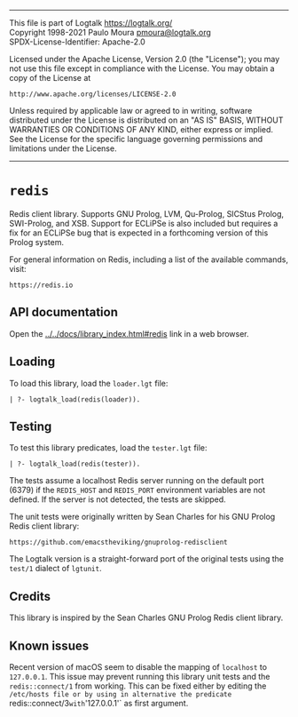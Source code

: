 ________________________________________________________________________

This file is part of Logtalk <https://logtalk.org/>  
Copyright 1998-2021 Paulo Moura <pmoura@logtalk.org>  
SPDX-License-Identifier: Apache-2.0

Licensed under the Apache License, Version 2.0 (the "License");
you may not use this file except in compliance with the License.
You may obtain a copy of the License at

    http://www.apache.org/licenses/LICENSE-2.0

Unless required by applicable law or agreed to in writing, software
distributed under the License is distributed on an "AS IS" BASIS,
WITHOUT WARRANTIES OR CONDITIONS OF ANY KIND, either express or implied.
See the License for the specific language governing permissions and
limitations under the License.
________________________________________________________________________


`redis`
=======

Redis client library. Supports GNU Prolog, LVM, Qu-Prolog, SICStus Prolog,
SWI-Prolog, and XSB. Support for ECLiPSe is also included but requires
a fix for an ECLiPSe bug that is expected in a forthcoming version of
this Prolog system.

For general information on Redis, including a list of the available
commands, visit:

	https://redis.io


API documentation
-----------------

Open the [../../docs/library_index.html#redis](../../docs/library_index.html#redis)
link in a web browser.


Loading
-------

To load this library, load the `loader.lgt` file:

	| ?- logtalk_load(redis(loader)).


Testing
-------

To test this library predicates, load the `tester.lgt` file:

	| ?- logtalk_load(redis(tester)).

The tests assume a localhost Redis server running on the default port (6379)
if the `REDIS_HOST` and `REDIS_PORT` environment variables are not defined.
If the server is not detected, the tests are skipped.

The unit tests were originally written by Sean Charles for his GNU Prolog
Redis client library:

	https://github.com/emacstheviking/gnuprolog-redisclient

The Logtalk version is a straight-forward port of the original tests using
the `test/1` dialect of `lgtunit`.


Credits
-------

This library is inspired by the Sean Charles GNU Prolog Redis client library.


Known issues
------------

Recent version of macOS seem to disable the mapping of `localhost` to
`127.0.0.1`. This issue may prevent running this library unit tests
and the `redis::connect/1` from working. This can be fixed either by
editing the `/etc/hosts file or by using in alternative the predicate
`redis::connect/3` with `'127.0.0.1'` as first argument.


